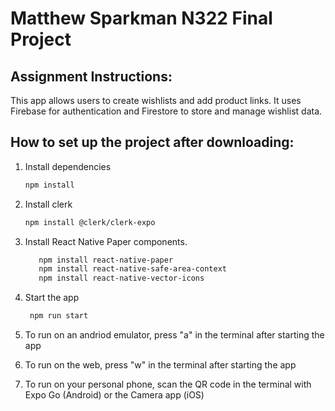 # Matthew Sparkman N322 Final Project

## Assignment Instructions:

This app allows users to create wishlists and add product links. It uses Firebase for authentication and Firestore to store and manage wishlist data.

## How to set up the project after downloading:

1. Install dependencies

   ```bash
   npm install
   ```

2. Install clerk
   ```bash
   npm install @clerk/clerk-expo
   ```

3. Install React Native Paper components.

   ```bash
      npm install react-native-paper
      npm install react-native-safe-area-context
      npm install react-native-vector-icons
   ```

4. Start the app

   ```bash
    npm run start
   ```

5. To run on an andriod emulator, press "a" in the terminal after starting the app

6. To run on the web, press "w" in the terminal after starting the app

7. To run on your personal phone, scan the QR code in the terminal with Expo Go (Android) or the Camera app (iOS)
